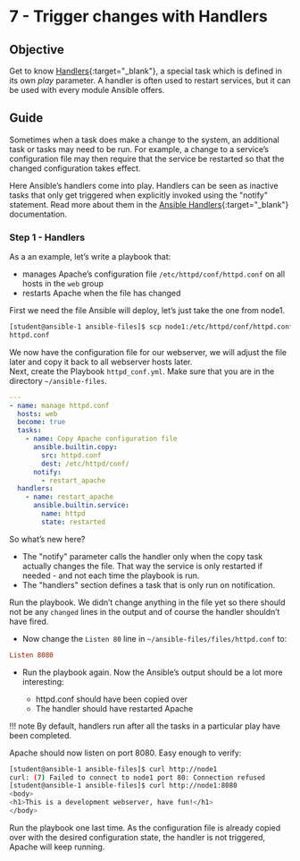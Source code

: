 # 7 - Trigger changes with Handlers

## Objective

Get to know [Handlers](https://docs.ansible.com/ansible/latest/user_guide/playbooks_intro.html#handlers-running-operations-on-change){:target="_blank"}, a special task which is defined in its own *play* parameter. A handler is often used to restart services, but it can be used with every module Ansible offers.  

## Guide

Sometimes when a task does make a change to the system, an additional task or tasks may need to be run. For example, a change to a service’s configuration file may then require that the service be restarted so that the changed configuration takes effect.

Here Ansible’s handlers come into play. Handlers can be seen as inactive tasks that only get triggered when explicitly invoked using the "notify" statement. Read more about them in the [Ansible Handlers](http://docs.ansible.com/ansible/latest/playbooks_intro.html#handlers-running-operations-on-change){:target="_blank"} documentation.

### Step 1 - Handlers



As a an example, let’s write a playbook that:

* manages Apache’s configuration file `/etc/httpd/conf/httpd.conf` on all hosts in the `web` group
* restarts Apache when the file has changed

First we need the file Ansible will deploy, let’s just take the one from node1.

```bash
[student@ansible-1 ansible-files]$ scp node1:/etc/httpd/conf/httpd.conf ~/ansible-files/files/.
httpd.conf
```

We now have the configuration file for our webserver, we will adjust the file later and copy it back to all webserver hosts later.  
Next, create the Playbook `httpd_conf.yml`. Make sure that you are in the directory `~/ansible-files`.

```yaml
---
- name: manage httpd.conf
  hosts: web
  become: true
  tasks:
    - name: Copy Apache configuration file
      ansible.builtin.copy:
        src: httpd.conf
        dest: /etc/httpd/conf/
      notify:
        - restart_apache
  handlers:
    - name: restart_apache
      ansible.builtin.service:
        name: httpd
        state: restarted
```

So what’s new here?

* The "notify" parameter calls the handler only when the copy task actually changes the file. That way the service is only restarted if needed - and not each time the playbook is run.
* The "handlers" section defines a task that is only run on notification.

Run the playbook. We didn’t change anything in the file yet so there should not be any `changed` lines in the output and of course the handler shouldn’t have fired.

* Now change the `Listen 80` line in `~/ansible-files/files/httpd.conf` to:

```ini
Listen 8080
```

* Run the playbook again. Now the Ansible’s output should be a lot more interesting:

    * httpd.conf should have been copied over
    * The handler should have restarted Apache

!!! note
    By default, handlers run after all the tasks in a particular play have been completed.
  
Apache should now listen on port 8080. Easy enough to verify:

```bash
[student@ansible-1 ansible-files]$ curl http://node1
curl: (7) Failed to connect to node1 port 80: Connection refused
[student@ansible-1 ansible-files]$ curl http://node1:8080
<body>
<h1>This is a development webserver, have fun!</h1>
</body>
```

Run the playbook one last time. As the configuration file is already copied over with the desired configuration state, the handler is not triggered, Apache will keep running.
